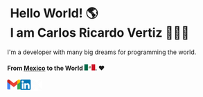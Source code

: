 # &nbsp;Hello World!&nbsp;🌎<br/> &nbsp;I am Carlos Ricardo Vertiz 👨🏻‍💻
I'm a developer with many big dreams for programming the world. 
#### From [Mexico](https://www.google.com/maps/place/San+Andr%C3%A9s+Timilpan,+M%C3%A9x./@19.8855377,-99.7323166,17z/data=!3m1!4b1!4m12!1m5!3m4!2zMTnCsDUzJzI0LjIiTiA5OcKwNDMnNDMuOCJX!8m2!3d19.8900556!4d-99.7288333!3m5!1s0x85d2501b4e82e341:0xd3831ca86d5dc3a7!8m2!3d19.8855377!4d-99.7297417!16s%2Fg%2F11c2xkgqz2?entry=ttu) to the World <img alt="MexicoFlag" width="25px" src="https://github.com/veRtiz18/veRtiz18/blob/master/mexico.png" />. ❤


<a href="mailto:ricardovertizcarlos@gmail.com">
    <img align="left" alt="Carlos Ricardo Vertiz | Gmail" width="30px" src="https://github.com/veRtiz18/veRtiz18/blob/master/gmail.png" />
</a>

<a href="https://www.linkedin.com/in/carlos-ricardo-vertiz-4151602b7/">
    <img align="left" alt="Carlos Ricardo Vertiz | Linkedin" width="24px" src="https://github.com/veRtiz18/veRtiz18/blob/master/linkedin.png" />
</a>
<a href="">
    <img align="left" alt="Carlos Ricardo Vertiz | Twitter" width="26px" src="https://github.com/veRtiz18/veRtiz18/blob/master/x.png" />
</a>
